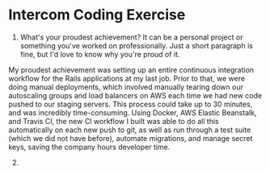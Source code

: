 # Intercom Coding Exercise

1. What's your proudest achievement? It can be a personal project or something you've worked 
on professionally. Just a short paragraph is fine, but I'd love to know why you're proud of it.

My proudest achievement was setting up an entire continuous integration workflow for 
the Rails applications at my last job. Prior to that, we were doing manual deployments, 
which involved manually tearing down our autoscaling groups and load balancers on AWS 
each time we had new code pushed to our staging servers. This process could take up 
to 30 minutes, and was incredibly time-consuming. Using Docker, AWS Elastic Beanstalk, 
and Travis CI, the new CI workflow I built was able to do all this automatically on 
each new push to git, as well as run through a test suite (which we did not have before), 
automate migrations, and manage secret keys, saving the company hours developer time.

2. 